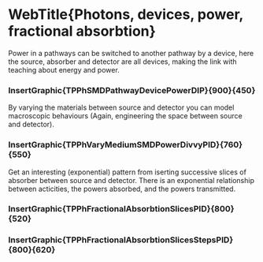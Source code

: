 # WebTitle{Photons, devices, power, fractional absorbtion}

Power in a pathways can be switched to another pathway by a device, here the source, absorber and detector are all devices, making the link with teaching about energy and power.

### InsertGraphic{TPPhSMDPathwayDevicePowerDIP}{900}{450}

By varying the materials between source and detector you can model macroscopic behaviours (Again, engineering the space between source and detector).

### InsertGraphic{TPPhVaryMediumSMDPowerDivvyPID}{760}{550}

Get an interesting (exponential) pattern from iserting successive slices of absorber between source and detector. There is an exponential relationship between acticities, the powers absorbed, and the powers transmitted.

### InsertGraphic{TPPhFractionalAbsorbtionSlicesPID}{800}{520}

### InsertGraphic{TPPhFractionalAbsorbtionSlicesStepsPID}{800}{620}
